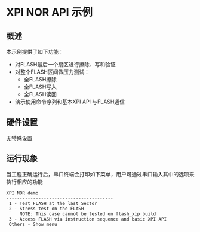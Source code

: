 # XPI NOR API 示例

## 概述

本示例提供了如下功能：
- 对FLASH最后一个扇区进行擦除、写和验证
- 对整个FLASH区间做压力测试：
  - 全FLASH擦除
  - 全FLASH写入
  - 全FLASH读回
- 演示使用命令序列和基本XPI API 与FLASH通信

## 硬件设置

无特殊设置

## 运行现象

当工程正确运行后，串口终端会打印如下菜单，用户可通过串口输入其中的选项来执行相应的功能
```console
XPI NOR demo
----------------------------------------
 1 - Test FLASH at the last Sector
 2 - Stress test on the FLASH
     NOTE: This case cannot be tested on flash_xip build
 3 - Access FLASH via instruction sequence and basic XPI API
 Others - Show menu
```